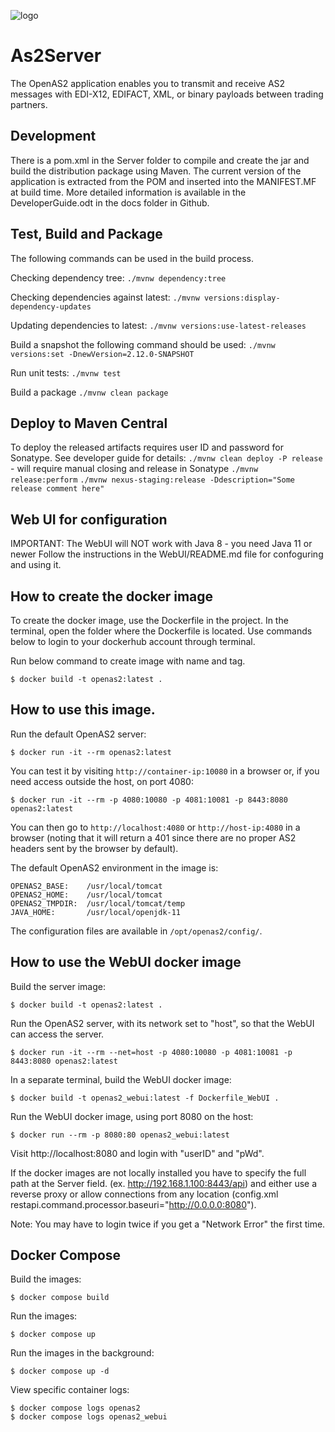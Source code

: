 ![logo](https://raw.githubusercontent.com/igwtech/OpenAs2App/master/docs/as2_logo.png)

# As2Server
The OpenAS2 application enables you to transmit and receive AS2 messages with EDI-X12, EDIFACT, XML, or binary payloads between trading partners.


## Development
There is a pom.xml in the Server folder to compile and create the jar and build the distribution package using Maven.
The current version of the application is extracted from the POM and inserted into the MANIFEST.MF at build time.
More detailed information is available in the DeveloperGuide.odt in the docs folder in Github.

## Test, Build and Package
The following commands can be used in the build process.

Checking dependency tree:
`./mvnw dependency:tree`

Checking dependencies against latest:
`./mvnw versions:display-dependency-updates`

Updating dependencies to latest:
`./mvnw versions:use-latest-releases`

Build a snapshot the following command should be used:
`./mvnw versions:set -DnewVersion=2.12.0-SNAPSHOT`

Run unit tests:
`./mvnw test`

Build a package
`./mvnw clean package`


## Deploy to Maven Central
To deploy the released artifacts requires user ID and password for Sonatype. See developer guide for details:
`./mvnw clean deploy -P release` - will require manual closing and release in Sonatype
`./mvnw release:perform`
`./mvnw nexus-staging:release -Ddescription="Some release comment here"`

## Web UI for configuration
IMPORTANT: The WebUI will NOT work with Java 8 - you need Java 11 or newer
Follow the instructions in the WebUI/README.md file for confoguring and using it.


## How to create the docker image

To create the docker image, use the Dockerfile in the project.
In the terminal, open the folder where the Dockerfile is located.
Use commands below to login to your dockerhub account through terminal.

Run below command to create image with name and tag.

```console
$ docker build -t openas2:latest .
```

## How to use this image.

Run the default OpenAS2 server:

```console
$ docker run -it --rm openas2:latest
```

You can test it by visiting `http://container-ip:10080` in a browser or, if you need access outside the host, on port 4080:

```console
$ docker run -it --rm -p 4080:10080 -p 4081:10081 -p 8443:8080 openas2:latest
```

You can then go to `http://localhost:4080` or `http://host-ip:4080` in a browser (noting that it will return a 401 since there are no proper AS2 headers sent by the browser by default).

The default OpenAS2 environment in the image is:

	OPENAS2_BASE:    /usr/local/tomcat
	OPENAS2_HOME:    /usr/local/tomcat
	OPENAS2_TMPDIR:  /usr/local/tomcat/temp
	JAVA_HOME:       /usr/local/openjdk-11

The configuration files are available in `/opt/openas2/config/`.

## How to use the WebUI docker image

Build the server image:

```console
$ docker build -t openas2:latest .
```

Run the OpenAS2 server, with its network set to "host", so that the WebUI can access the server.

```console
$ docker run -it --rm --net=host -p 4080:10080 -p 4081:10081 -p 8443:8080 openas2:latest
```

In a separate terminal, build the WebUI docker image:

```console
$ docker build -t openas2_webui:latest -f Dockerfile_WebUI .
```

Run the WebUI docker image, using port 8080 on the host:

```console
$ docker run --rm -p 8080:80 openas2_webui:latest
```

Visit http://localhost:8080 and login with "userID" and "pWd".

If the docker images are not locally installed you have to specify the full path at the Server field. (ex. http://192.168.1.100:8443/api) and either use a reverse proxy or allow connections from any location (config.xml restapi.command.processor.baseuri="http://0.0.0.0:8080").

Note: You may have to login twice if you get a "Network Error" the first time.

## Docker Compose

Build the images:

```console
$ docker compose build
```

Run the images:

```console
$ docker compose up
```

Run the images in the background:

```console
$ docker compose up -d
```

View specific container logs:

```console
$ docker compose logs openas2
$ docker compose logs openas2_webui
```
